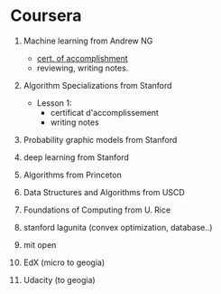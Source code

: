 # Coursera


1. Machine learning from Andrew NG
    - [cert. of accomplishment](https://www.coursera.org/account/accomplishments/certificate/BUX4LZ6BC2TH)
    - reviewing, writing notes.

2. Algorithm Specializations from Stanford
    - Lesson 1:
      - certificat d'accomplissement
      - writing notes

3. Probability graphic models from Stanford

4. deep learning from Stanford

5. Algorithms from Princeton

6. Data Structures and Algorithms from USCD

7. Foundations of Computing from U. Rice

8. stanford lagunita (convex optimization, database..)

9. mit open

10. EdX (micro to geogia)

11. Udacity (to geogia)
